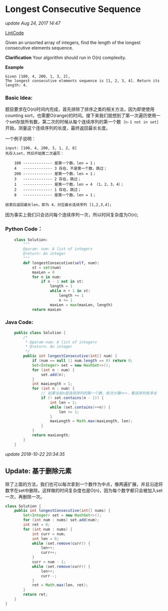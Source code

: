 # Longest Consecutive Sequence

_update Aug 24, 2017 14:47_

[LintCode](http://www.lintcode.com/en/problem/longest-consecutive-sequence/)

Given an unsorted array of integers, find the length of the longest consecutive elements sequence.

**Clarification** Your algorithm should run in O\(n\) complexity.

**Example**

```text
Given [100, 4, 200, 1, 3, 2],
The longest consecutive elements sequence is [1, 2, 3, 4]. Return its length: 4.
```

### Basic Idea:

题目要求在O\(n\)时间内完成，首先排除了排序之类的相关方法，因为即使使用 counting sort，也需要O\(range\)的时间。接下来我们就想到了第一次遍历使用一个set存放所有数，第二次的时候从每个连续序列的第一个数（`n-1 not in set`）开始，测量这个连续序列的长度，最终返回最长长度。

一个例子说明：

```text
input: [100, 4, 200, 3, 1, 2, 8]
先存入set，然后开始第二次遍历：

    100 ------------- 是第一个数，len = 1；
    4   ------------- 3 存在，不是第一个数，跳过；
    200 ------------- 是第一个数，len = 1；
    3   ------------- 2 存在，跳过；
    1   ------------- 是第一个数，len = 4 （1，2，3，4）；
    2   ------------- 1 存在，跳过；
    8   ------------- 是第一个数，len = 1；

结束后返回最长len，即为 4，对应最长连续序列 [1,2,3,4];
```

因为事实上我们只会访问每个连续序列一次，所以时间复杂度为O\(n\);

### Python Code：

```python
    class Solution:
        """
        @param: num: A list of integers
        @return: An integer
        """
        def longestConsecutive(self, num):
            st = set(num)
            maxLen = 0
            for n in num:
                if n - 1 not in st:
                    length = 1
                    while n + 1 in st:
                        length += 1
                        n += 1
                    maxLen = max(maxLen, length)
            return maxLen
```

### Java Code:

```java
    public class Solution {
        /*
         * @param num: A list of integers
         * @return: An integer
         */
        public int longestConsecutive(int[] num) {
            if (num == null || num.length == 0) return 0;
            Set<Integer> set = new HashSet<>();
            for (int n : num) {
                set.add(n);
            }
            int maxLength = 1;
            for (int n : num) {
                // 如果当前n是连续序列的第一个数，依次计算n++，看该序列有多长
                if (! set.contains(n - 1)) {
                    int len = 1;
                    while (set.contains(++n)) {
                        len += 1;
                    }
                    maxLength = Math.max(maxLength, len);
                }
            }
            return maxLength;
        }
    }
```

_update 2018-10-22 20:34:35_

## Update: 基于删除元素

除了上面的方法，我们也可以每次拿到一个数作为中点，像两遍扩展，并且沿途将数字在set中删除。这样做的时间复杂度也是O\(n\)，因为每个数字都只会被加入set一次，再删除一次。

```java
class Solution {
    public int longestConsecutive(int[] nums) {
        Set<Integer> set = new HashSet<>();
        for (int num : nums) set.add(num);
        int ret = 0;
        for (int num : nums) {
            int curr = num;
            int len = 0;
            while (set.remove(curr)) {
                len++;
                curr++;
            }
            curr = num - 1;
            while (set.remove(curr)) {
                len++;
                curr--;
            }
            ret = Math.max(len, ret);
        }
        return ret;
    }
}
```

